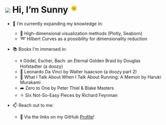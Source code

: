 # <img src="https://github.com/sunnydigital/sunnydigital/blob/main/static/animated-wave.gif" height="20"> Hi, I’m Sunny <img src="https://github.com/sunnydigital/sunnydigital/blob/main/static/animated-sun.gif" height="24">

- 🌱 I’m currently expanding my knowledge in:
    - 🎨 High-dimensional visualization methods (Plotly, Seaborn)
    - ➿ Hilbert Curves as a possibility for dimensionality reduction

- 📚 Books I'm immersed in:
    - 🌀 Gödel, Escher, Bach: an Eternal Golden Braid by Douglas Hofstadter (a doozy)
    - 🎨 Leonardo Da Vinci by Walter Isaacson (a doozy part 2)
    - 🏃 What I Talk About When I Talk About Running: A Memoir by Haruki Murakami
    - ➡️ Zero to One by Peter Thiel & Blake Masters
    - ⚛️ Six Not-So-Easy Pieces by Richard Feynman

- 📫 Reach out to me:
    - 🔗 Via the links on my GitHub [Profile](https://github.com/sunnydigital)!

<!---
sunnydigital/sunnydigital is a ✨ special ✨ repository because its `README.md` (this file) appears on your GitHub profile.
You can click the Preview link to take a look at your changes.
--->

